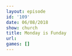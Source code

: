 ```yaml
---
layout: episode
id: '109'
date: 06/08/2018
show: church
title: Monday is Funday
url: 
games: []
---
```

